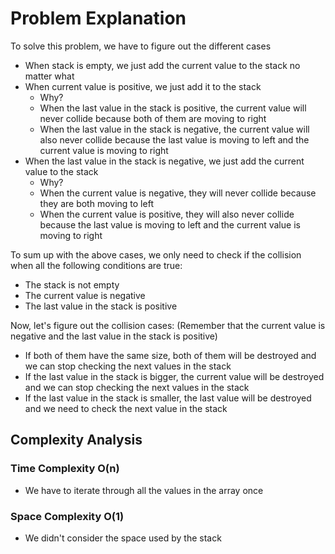 # Problem Explanation
To solve this problem, we have to figure out the different cases<br>
- When stack is empty, we just add the current value to the stack no matter what
- When current value is positive, we just add it to the stack
  - Why?
  - When the last value in the stack is positive, the current value will never collide because both of them are moving to right
  - When the last value in the stack is negative, the current value will also never collide because the last value is moving to left and the current value is moving to right
- When the last value in the stack is negative, we just add the current value to the stack
  - Why?
  - When the current value is negative, they will never collide because they are both moving to left
  - When the current value is positive, they will also never collide because the last value is moving to left and the current value is moving to right

To sum up with the above cases, we only need to check if the collision when all the following conditions are true:
- The stack is not empty
- The current value is negative
- The last value in the stack is positive

Now, let's figure out the collision cases:
(Remember that the current value is negative and the last value in the stack is positive)
- If both of them have the same size, both of them will be destroyed and we can stop checking the next values in the stack
- If the last value in the stack is bigger, the current value will be destroyed and we can stop checking the next values in the stack
- If the last value in the stack is smaller, the last value will be destroyed and we need to check the next value in the stack

## Complexity Analysis
### Time Complexity O(n)
- We have to iterate through all the values in the array once

### Space Complexity O(1)
- We didn't consider the space used by the stack